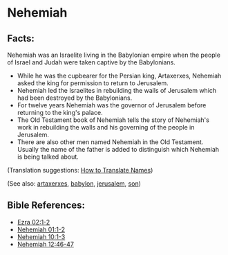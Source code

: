 # Nehemiah #

## Facts: ##

Nehemiah was an Israelite living in the Babylonian empire when the people of Israel and Judah were taken captive by the Babylonians.

* While he was the cupbearer for the Persian king, Artaxerxes, Nehemiah asked the king for permission to return to Jerusalem.
* Nehemiah led the Israelites in rebuilding the walls of Jerusalem which had been destroyed by the Babylonians.
* For twelve years Nehemiah was the governor of Jerusalem before returning to the king's palace.
* The Old Testament book of Nehemiah tells the story of Nehemiah's work in rebuilding the walls and his governing of the people in Jerusalem.
* There are also other men named Nehemiah in the Old Testament. Usually the name of the father is added to distinguish which Nehemiah is being talked about.

(Translation suggestions: [How to Translate Names](https://git.door43.org/Door43/en-ta-translate-vol1/src/master/content/translate_names.md))

(See also: [artaxerxes](../other/artaxerxes.md), [babylon](../other/babylon.md), [jerusalem](../other/jerusalem.md), [son](../kt/son.md))

## Bible References: ##

* [Ezra 02:1-2](https://door43.org/en/bible/notes/ezr/02/01)
* [Nehemiah 01:1-2](https://door43.org/en/bible/notes/neh/01/01)
* [Nehemiah 10:1-3](https://door43.org/en/bible/notes/neh/10/01)
* [Nehemiah 12:46-47](https://door43.org/en/bible/notes/neh/12/46)

